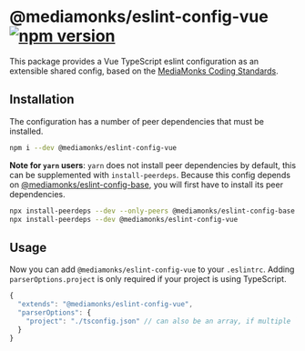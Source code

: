 # @mediamonks/eslint-config-vue [![npm version](https://badge.fury.io/js/%40mediamonks%2Feslint-config-vue.svg)](https://badge.fury.io/js/%40mediamonks%2Feslint-config-vue)

This package provides a Vue TypeScript eslint configuration as an extensible shared config, based on the [MediaMonks Coding Standards](https://github.com/mediamonks/frontend-coding-standards).

## Installation

The configuration has a number of peer dependencies that must be installed.

```bash
npm i --dev @mediamonks/eslint-config-vue
```

**Note for `yarn` users**: `yarn` does not install peer dependencies by default, this can be supplemented with `install-peerdeps`. Because this config depends on [@mediamonks/eslint-config-base](../base/README.md), you will first have to install its peer dependencies.

```bash
npx install-peerdeps --dev --only-peers @mediamonks/eslint-config-base
npx install-peerdeps --dev @mediamonks/eslint-config-vue
```

## Usage

Now you can add `@mediamonks/eslint-config-vue` to your `.eslintrc`. Adding `parserOptions.project` is only required if your project is using TypeScript.

```js
{
  "extends": "@mediamonks/eslint-config-vue",
  "parserOptions": {
    "project": "./tsconfig.json" // can also be an array, if multiple `tsconfig.json` are present
  }
}

```

